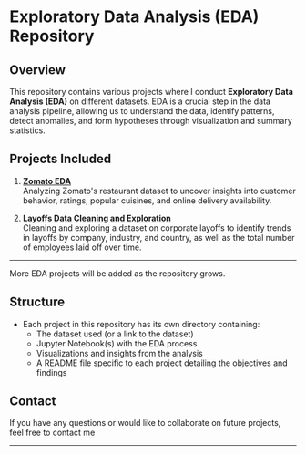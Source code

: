 # Exploratory Data Analysis (EDA) Repository

## Overview

This repository contains various projects where I conduct **Exploratory Data Analysis (EDA)** on different datasets. EDA is a crucial step in the data analysis pipeline, allowing us to understand the data, identify patterns, detect anomalies, and form hypotheses through visualization and summary statistics.

## Projects Included

1. **[Zomato EDA](https://github.com/arslaan5/Exploratory-data-analysis/tree/main/Zomato)**  
   Analyzing Zomato's restaurant dataset to uncover insights into customer behavior, ratings, popular cuisines, and online delivery availability.

2. **[Layoffs Data Cleaning and Exploration](https://github.com/arslaan5/Exploratory-data-analysis/tree/main/Layoffs)**  
   Cleaning and exploring a dataset on corporate layoffs to identify trends in layoffs by company, industry, and country, as well as the total number of employees laid off over time.

---

More EDA projects will be added as the repository grows.

## Structure

- Each project in this repository has its own directory containing:
  - The dataset used (or a link to the dataset)
  - Jupyter Notebook(s) with the EDA process
  - Visualizations and insights from the analysis
  - A README file specific to each project detailing the objectives and findings

## Contact

If you have any questions or would like to collaborate on future projects, feel free to contact me

---
